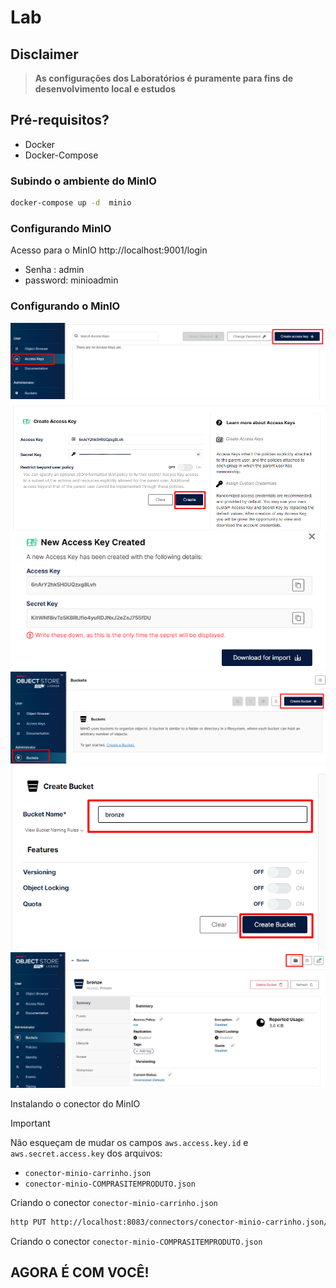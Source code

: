# Lab

## Disclaimer
> **As configurações dos Laboratórios é puramente para fins de desenvolvimento local e estudos**


## Pré-requisitos?
* Docker
* Docker-Compose



### Subindo o ambiente do MinIO

```bash
docker-compose up -d  minio
```

### Configurando MinIO


Acesso para o MinIO http://localhost:9001/login

* Senha : admin
* password: minioadmin



### Configurando o MinIO

![MinIO](../content/minio-01.png)
![MinIO](../content/minio-02.png)
![MinIO](../content/minio-03.png)
![MinIO](../content/minio-04.png)
![MinIO](../content/minio-05.png)
![MinIO](../content/minio-06.png)


Instalando o conector do MinIO

> [!IMPORTANT]
> Não esqueçam de mudar os campos  `aws.access.key.id` e `aws.secret.access.key` dos arquivos:

 * `conector-minio-carrinho.json`
 * `conector-minio-COMPRASITEMPRODUTO.json `

Criando o conector `conector-minio-carrinho.json`

```bash
http PUT http://localhost:8083/connectors/conector-minio-carrinho.json/config < conector-minio-carrinho.json.json

```

Criando o conector `conector-minio-COMPRASITEMPRODUTO.json`


## AGORA É COM VOCÊ!